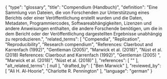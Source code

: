 {
    "type": "glossary",
    "title": "Compendium (Handbuch)",
    "definition": "Eine Sammlung von Dateien, die von Forschenden zur Unterstützung eines Berichts oder einer Veröffentlichung erstellt wurden und die Daten, Metadaten, Programmiercodes, Softwareabhängigkeiten, Lizenzen und andere Anweisungen enthalten, die andere Forschende benötigen, um die in dem Bericht oder der Veröffentlichung dargestellten Ergebnisse unabhängig zu reproduzieren.",
    "related_terms": [
        "Compendia",
        "Replication",
        "Reproducibility",
        "Research compendium",
        "References: Claerbout and Karrenfach (1992)",
        "Gentleman (2005)",
        "Marwick et al. (2018)",
        "Nüst et al. (2018) References: Claerbout and Karrenfach (1992)",
        "Gentleman (2005) ",
        "Marwick et al. (2018)",
        "Nüst et al. (2018)"
    ],
    "references": [
        ""
    ],
    "alt_related_terms": [
        null
    ],
    "drafted_by": [
        "Ben Marwick"
    ],
    "reviewed_by": [
        "Ali H. Al-Hoorie",
        "Charlotte R. Pennington"
    ],
    "language": "german"
}